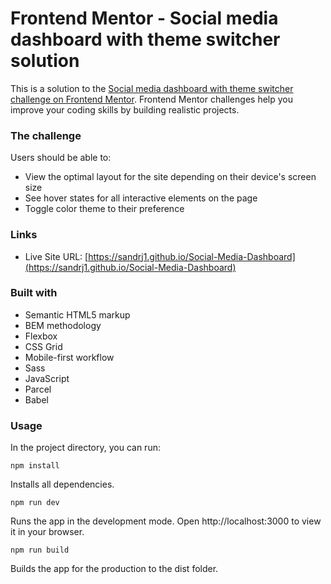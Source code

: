 # Frontend Mentor - Social media dashboard with theme switcher solution

This is a solution to the [Social media dashboard with theme switcher challenge on Frontend Mentor](https://www.frontendmentor.io/challenges/social-media-dashboard-with-theme-switcher-6oY8ozp_H). Frontend Mentor challenges help you improve your coding skills by building realistic projects. 

### The challenge

Users should be able to:

- View the optimal layout for the site depending on their device's screen size
- See hover states for all interactive elements on the page
- Toggle color theme to their preference

### Links

- Live Site URL: [https://sandrj1.github.io/Social-Media-Dashboard](https://sandrj1.github.io/Social-Media-Dashboard)

### Built with

- Semantic HTML5 markup
- BEM methodology
- Flexbox
- CSS Grid
- Mobile-first workflow
- Sass
- JavaScript
- Parcel
- Babel

### Usage

In the project directory, you can run:
```
npm install
```
Installs all dependencies.

```
npm run dev
```
Runs the app in the development mode.
Open http://localhost:3000 to view it in your browser.

```
npm run build
```
Builds the app for the production to the dist folder.

